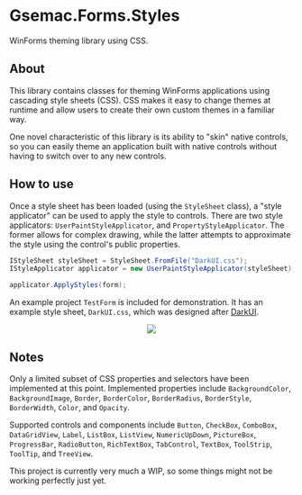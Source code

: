 # Gsemac.Forms.Styles
WinForms theming library using CSS.

## About

This library contains classes for theming WinForms applications using cascading style sheets (CSS). CSS makes it easy to change themes at runtime and allow users to create their own custom themes in a familiar way. 

One novel characteristic of this library is its ability to "skin" native controls, so you can easily theme an application built with native controls without having to switch over to any new controls.

## How to use

Once a style sheet has been loaded (using the `StyleSheet` class), a "style applicator" can be used to apply the style to controls. There are two style applicators: `UserPaintStyleApplicator`, and `PropertyStyleApplicator`. The former allows for complex drawing, while the latter attempts to approximate the style using the control's public properties.

```csharp
IStyleSheet styleSheet = StyleSheet.FromFile("DarkUI.css");
IStyleApplicator applicator = new UserPaintStyleApplicator(styleSheet);

applicator.ApplyStyles(form);
```

An example project `TestForm` is included for demonstration. It has an example style sheet, `DarkUI.css`, which was designed after [DarkUI](https://github.com/RobinPerris/DarkUI).

<p align="center">
  <img src="https://user-images.githubusercontent.com/28276798/86505924-776ba780-bd87-11ea-9fd2-5ab0363a0ea9.png" />
</p>

## Notes

Only a limited subset of CSS properties and selectors have been implemented at this point. Implemented properties include `BackgroundColor`, `BackgroundImage`, `Border`, `BorderColor`, `BorderRadius`, `BorderStyle`, `BorderWidth`, `Color`, and `Opacity`.

Supported controls and components include `Button`, `CheckBox`, `ComboBox`, `DataGridView`, `Label`, `ListBox`, `ListView`, `NumericUpDown`, `PictureBox`, `ProgressBar`, `RadioButton`, `RichTextBox`, `TabControl`, `TextBox`, `ToolStrip`, `ToolTip`, and `TreeView`.

This project is currently very much a WIP, so some things might not be working perfectly just yet.
